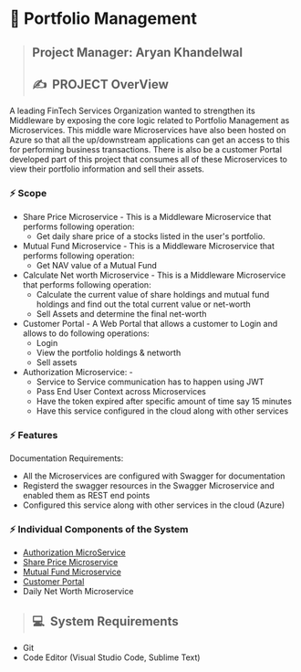 # 👣 **Portfolio Management**

>## **Project Manager: Aryan Khandelwal**
>## ✍&nbsp; PROJECT OverView

A leading FinTech Services Organization wanted to strengthen its Middleware by 
exposing the core logic related to Portfolio Management as Microservices. This middle ware Microservices have also been hosted on Azure 
so that all the up/downstream applications can get an access to this for performing business transactions.
There is also be a customer Portal developed part of this project that consumes all of these Microservices to view their portfolio information and sell their assets.

### ⚡ Scope
- Share Price Microservice - 
  This is a Middleware Microservice that performs following operation: 
  - Get daily share price of a stocks listed in the user's portfolio.
- Mutual Fund Microservice - 
  This is a Middleware Microservice that performs following operation: 
  - Get NAV value of a Mutual Fund
- Calculate Net worth Microservice - 
  This is a Middleware Microservice that performs following operation: 
  - Calculate the current value of share holdings and mutual fund holdings and find out the total current value or net-worth 
  - Sell Assets and determine the final net-worth
- Customer Portal - 
  A Web Portal that allows a customer to Login and allows to do following operations:
  - Login 
  - View the portfolio holdings & networth 
  - Sell assets
- Authorization Microservice: - 
  - Service to Service communication has to happen using JWT
  - Pass End User Context across Microservices
  - Have the token expired after specific amount of time say 15 minutes
  - Have this service configured in the cloud along with other services
  
 ### ⚡ Features
 Documentation Requirements:
- All the Microservices are configured with Swagger for documentation
- Registerd the swagger resources in the Swagger Microservice and enabled them as REST end points
- Configured this service along with other services in the cloud (Azure)

### ⚡ Individual Components of the System
- [Authorization MicroService](https://github.com/ryan3142/PortfolioManagement/tree/main/Authorization)
- [Share Price Microservice](https://github.com/ryan3142/PortfolioManagement/tree/main/Share%20Price%20Microservice)
- [Mutual Fund Microservice](https://github.com/ryan3142/PortfolioManagement/tree/main/Mutual%20Fund%20Microservice)
- [Customer Portal](https://github.com/ryan3142/PortfolioManagement/tree/main/Portfolio%20Management%20-%20Customer%20Portal)
- Daily Net Worth Microservice

>## 💻&nbsp; System Requirements
-  Git
-  Code Editor (Visual Studio Code, Sublime Text)
